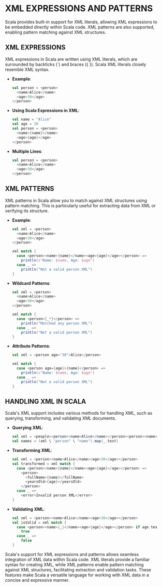 # XML EXPRESSIONS AND PATTERNS

Scala provides built-in support for XML literals, allowing XML expressions to be embedded directly within Scala code. XML patterns are also supported, enabling pattern matching against XML structures.

## XML EXPRESSIONS

XML expressions in Scala are written using XML literals, which are surrounded by backticks (\`) and braces ({ }). Scala XML literals closely resemble XML syntax.

- **Example**:
  ```scala
  val person = <person>
    <name>Alice</name>
    <age>30</age>
  </person>
  ```

- **Using Scala Expressions in XML**:
  ```scala
  val name = "Alice"
  val age = 30
  val person = <person>
    <name>{name}</name>
    <age>{age}</age>
  </person>
  ```

- **Multiple Lines**:
  ```scala
  val person = <person>
    <name>Alice</name>
    <age>30</age>
  </person>
  ```

## XML PATTERNS

XML patterns in Scala allow you to match against XML structures using pattern matching. This is particularly useful for extracting data from XML or verifying its structure.

- **Example**:
  ```scala
  val xml = <person>
    <name>Alice</name>
    <age>30</age>
  </person>

  xml match {
    case <person><name>{name}</name><age>{age}</age></person> =>
      println(s"Name: $name, Age: $age")
    case _ =>
      println("Not a valid person XML")
  }
  ```

- **Wildcard Patterns**:
  ```scala
  val xml = <person>
    <name>Alice</name>
    <age>30</age>
  </person>

  xml match {
    case <person>{_*}</person> =>
      println("Matched any person XML")
    case _ =>
      println("Not a valid person XML")
  }
  ```

- **Attribute Patterns**:
  ```scala
  val xml = <person age="30">Alice</person>

  xml match {
    case <person age={age}>{name}</person> =>
      println(s"Name: $name, Age: $age")
    case _ =>
      println("Not a valid person XML")
  }
  ```

## HANDLING XML IN SCALA

Scala's XML support includes various methods for handling XML, such as querying, transforming, and validating XML documents.

- **Querying XML**:
  ```scala
  val xml = <people><person><name>Alice</name></person><person><name>Bob</name></person></people>
  val names = (xml \ "person" \ "name").map(_.text)
  ```

- **Transforming XML**:
  ```scala
  val xml = <person><name>Alice</name><age>30</age></person>
  val transformed = xml match {
    case <person><name>{name}</name><age>{age}</age></person> =>
      <person>
        <fullName>{name}</fullName>
        <yearsOld>{age}</yearsOld>
      </person>
    case _ =>
      <error>Invalid person XML</error>
  }
  ```

- **Validating XML**:
  ```scala
  val xml = <person><name>Alice</name><age>30</age></person>
  val isValid = xml match {
    case <person><name>{_}</name><age>{age}</age></person> if age.text.toInt >= 18 =>
      true
    case _ =>
      false
  }
  ```

Scala's support for XML expressions and patterns allows seamless integration of XML data within Scala code. XML literals provide a familiar syntax for creating XML, while XML patterns enable pattern matching against XML structures, facilitating extraction and validation tasks. These features make Scala a versatile language for working with XML data in a concise and expressive manner.
